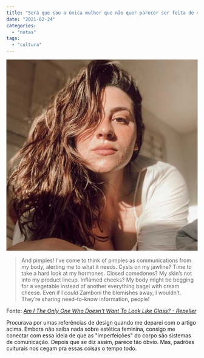 ```yaml
---
title: "Será que sou a única mulher que não quer parecer ser feita de vidro?"
date: "2021-02-24"
categories: 
  - "notas"
tags: 
  - "cultura"
---
```


[![](images/2020_10_16_Low-Stakes-Hot-Take-Bring-Textured-Skin-Back_2.jpg)](https://repeller.com/bring-back-textured-skin/)

> And pimples! I’ve come to think of pimples as communications from my body, alerting me to what it needs. Cysts on my jawline? Time to take a hard look at my hormones. Closed comedones? My skin’s not into my product lineup. Inflamed cheeks? My body might be begging for a vegetable instead of another everything bagel with cream cheese. Even if I _could_ Zamboni the blemishes away, I wouldn’t. They’re sharing need-to-know information, people!

Fonte: _[Am I The Only One Who Doesn't Want To Look Like Glass? - Repeller](https://repeller.com/bring-back-textured-skin/)_

Procurava por umas referências de design quando me deparei com o artigo acima. Embora não saiba nada sobre estética feminina, consigo me conectar com essa ideia de que as "imperfeições" do corpo são sistemas de comunicação. Depois que se diz assim, parece tão óbvio. Mas, padrões culturais nos cegam pra essas coisas o tempo todo.
